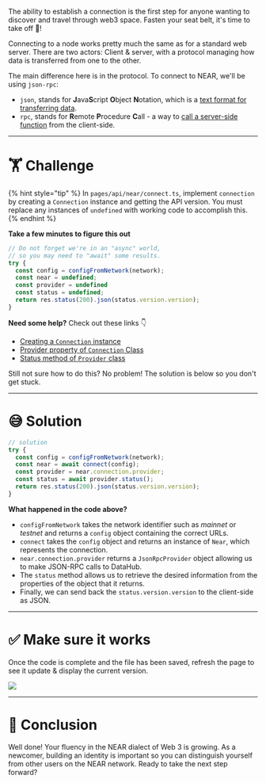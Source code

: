 The ability to establish a connection is the first step for anyone wanting to discover and travel through web3 space. Fasten your seat belt, it's time to take off 🚀!

Connecting to a node works pretty much the same as for a standard web server. There are two actors: Client & server, with a protocol managing how data is transferred from one to the other.

The main difference here is in the protocol. To connect to NEAR, we'll be using `json-rpc`:

- `json`, stands for **J**ava**S**cript **O**bject **N**otation, which is a [text format for transferring data](https://www.w3schools.com/js/js_json_intro.asp).
- `rpc`, stands for **R**emote **P**rocedure **C**all - a way to [call a server-side function](https://en.wikipedia.org/wiki/Remote_procedure_call) from the client-side.

---

# 🏋️ Challenge

{% hint style="tip" %}
In `pages/api/near/connect.ts`, implement `connection` by creating a `Connection` instance and getting the API version. You must replace any instances of `undefined` with working code to accomplish this.
{% endhint %}

**Take a few minutes to figure this out**

```typescript
// Do not forget we're in an "async" world,
// so you may need to "await" some results.
try {
  const config = configFromNetwork(network);
  const near = undefined;
  const provider = undefined
  const status = undefined;
  return res.status(200).json(status.version.version);
}
```

**Need some help?** Check out these links 👇

- [Creating a `Connection` instance](https://near.github.io/near-api-js/modules/connect.html)
- [Provider property of `Connection` Class](https://near.github.io/near-api-js/classes/connection.connection-1.html#provider)
- [Status method of `Provider` class](https://near.github.io/near-api-js/classes/providers_json_rpc_provider.jsonrpcprovider.html#status)

Still not sure how to do this? No problem! The solution is below so you don't get stuck.

---

# 😅 Solution

```typescript
// solution
try {
  const config = configFromNetwork(network);
  const near = await connect(config);
  const provider = near.connection.provider;
  const status = await provider.status();
  return res.status(200).json(status.version.version);
}
```

**What happened in the code above?**

- `configFromNetwork` takes the network identifier such as _mainnet_ or _testnet_ and returns a `config` object containing the correct URLs.
- `connect` takes the `config` object and returns an instance of `Near`, which represents the connection.
- `near.connection.provider` returns a `JsonRpcProvider` object allowing us to make JSON-RPC calls to DataHub.
- The `status` method allows us to retrieve the desired information from the properties of the object that it returns.
- Finally, we can send back the `status.version.version` to the client-side as JSON.

---

# ✅ Make sure it works

Once the code is complete and the file has been saved, refresh the page to see it update & display the current version.

![](https://raw.githubusercontent.com/figment-networks/learn-web3-dapp/main/markdown/__images__/near/near-connect.gif)

---

# 🏁 Conclusion

Well done! Your fluency in the NEAR dialect of Web 3 is growing. As a newcomer, building an identity is important so you can distinguish yourself from other users on the NEAR network. Ready to take the next step forward?

